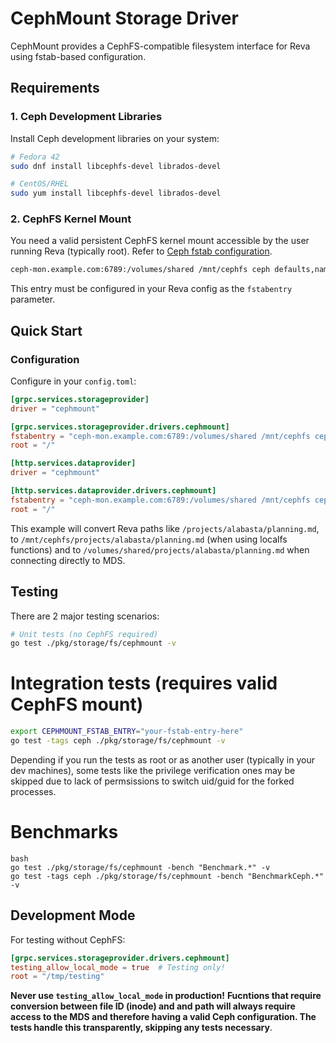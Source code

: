 # CephMount Storage Driver

CephMount provides a CephFS-compatible filesystem interface for Reva using fstab-based configuration.

## Requirements

### 1. Ceph Development Libraries

Install Ceph development libraries on your system:

```bash
# Fedora 42
sudo dnf install libcephfs-devel librados-devel

# CentOS/RHEL
sudo yum install libcephfs-devel librados-devel
```

### 2. CephFS Kernel Mount

You need a valid persistent CephFS kernel mount accessible by the user running Reva (typically root).
Refer to [Ceph fstab configuration](https://docs.ceph.com/en/reef/cephfs/mount-using-kernel-driver/#persistent-mounts).

```bash
ceph-mon.example.com:6789:/volumes/shared /mnt/cephfs ceph defaults,name=admin,secretfile=/etc/ceph/ceph.client.admin.key,conf=/etc/ceph/ceph.conf 0 2
```
This entry must be configured in your Reva config as the `fstabentry` parameter.

## Quick Start

### Configuration

Configure in your `config.toml`:

```toml
[grpc.services.storageprovider]
driver = "cephmount"

[grpc.services.storageprovider.drivers.cephmount]
fstabentry = "ceph-mon.example.com:6789:/volumes/shared /mnt/cephfs ceph defaults,name=admin,secretfile=/etc/ceph/ceph.client.admin.key,conf=/etc/ceph/ceph.conf 0 2"
root = "/"

[http.services.dataprovider]
driver = "cephmount"

[http.services.dataprovider.drivers.cephmount]
fstabentry = "ceph-mon.example.com:6789:/volumes/shared /mnt/cephfs ceph defaults,name=admin,secretfile=/etc/ceph/ceph.client.admin.key,conf=/etc/ceph/ceph.conf 0 2"
root = "/"
```

This example will convert Reva paths like `/projects/alabasta/planning.md`, to `/mnt/cephfs/projects/alabasta/planning.md` (when using localfs functions) and to `/volumes/shared/projects/alabasta/planning.md` when connecting directly to MDS. 

## Testing
There are 2 major testing scenarios:

```bash
# Unit tests (no CephFS required)
go test ./pkg/storage/fs/cephmount -v
```

# Integration tests (requires valid CephFS mount)
```bash
export CEPHMOUNT_FSTAB_ENTRY="your-fstab-entry-here"
go test -tags ceph ./pkg/storage/fs/cephmount -v
```

Depending if you run the tests as root or as another user (typically in your dev machines), some tests
like the privilege verification ones may be skipped due to lack of permsissions to switch uid/guid for the 
forked processes.

# Benchmarks
```
bash
go test ./pkg/storage/fs/cephmount -bench "Benchmark.*" -v
go test -tags ceph ./pkg/storage/fs/cephmount -bench "BenchmarkCeph.*" -v
```

## Development Mode

For testing without CephFS:

```toml
[grpc.services.storageprovider.drivers.cephmount]
testing_allow_local_mode = true  # Testing only!
root = "/tmp/testing"
```

**Never use `testing_allow_local_mode` in production!**
**Fucntions that require conversion between file ID (inode) and and path will always require 
access to the MDS  and therefore having a valid Ceph configuration. The tests handle this transparently, skipping any tests necessary**.

